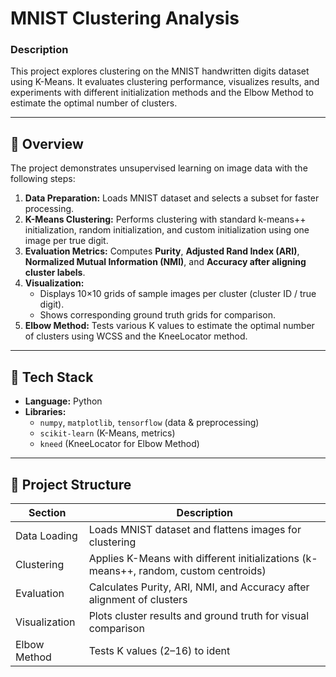 #  MNIST Clustering Analysis

### **Description**
This project explores clustering on the MNIST handwritten digits dataset using K-Means. It evaluates clustering performance, visualizes results, and experiments with different initialization methods and the Elbow Method to estimate the optimal number of clusters.

---

## 🚀 Overview
The project demonstrates unsupervised learning on image data with the following steps:

1. **Data Preparation:** Loads MNIST dataset and selects a subset for faster processing.  
2. **K-Means Clustering:** Performs clustering with standard k-means++ initialization, random initialization, and custom initialization using one image per true digit.  
3. **Evaluation Metrics:** Computes **Purity**, **Adjusted Rand Index (ARI)**, **Normalized Mutual Information (NMI)**, and **Accuracy after aligning cluster labels**.  
4. **Visualization:**  
   - Displays 10×10 grids of sample images per cluster (cluster ID / true digit).  
   - Shows corresponding ground truth grids for comparison.  
5. **Elbow Method:** Tests various K values to estimate the optimal number of clusters using WCSS and the KneeLocator method.

---

## 🧩 Tech Stack
- **Language:** Python  
- **Libraries:**  
  - `numpy`, `matplotlib`, `tensorflow` (data & preprocessing)  
  - `scikit-learn` (K-Means, metrics)  
  - `kneed` (KneeLocator for Elbow Method)  

---

## 📁 Project Structure
| Section | Description |
|---------|-------------|
| Data Loading | Loads MNIST dataset and flattens images for clustering |
| Clustering | Applies K-Means with different initializations (k-means++, random, custom centroids) |
| Evaluation | Calculates Purity, ARI, NMI, and Accuracy after alignment of clusters |
| Visualization | Plots cluster results and ground truth for visual comparison |
| Elbow Method | Tests K values (2–16) to ident
